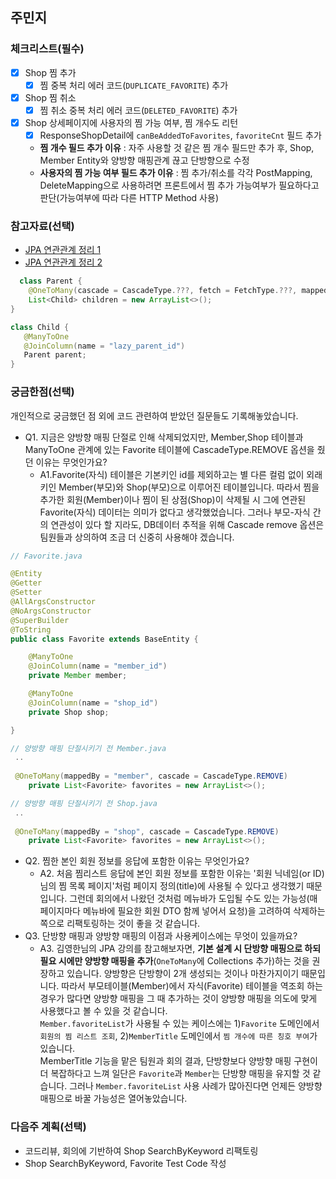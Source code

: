## 주민지

### 체크리스트(필수)

- [x] Shop 찜 추가
  - [x] 찜 중복 처리 에러 코드(`DUPLICATE_FAVORITE`) 추가
- [x] Shop 찜 취소
  - [x] 찜 취소 중복 처리 에러 코드(`DELETED_FAVORITE`) 추가
- [x] Shop 상세페이지에 사용자의 찜 가능 여부, 찜 개수도 리턴
   - [x] ResponseShopDetail에 `canBeAddedToFavorites`, `favoriteCnt` 필드 추가
   - **찜 개수 필드 추가 이유** : 자주 사용할 것 같은 찜 개수 필드만 추가 후, Shop, Member Entity와 양방향 매핑관계 끊고 단방향으로 수정
   - **사용자의 찜 가능 여부 필드 추가 이유** : 찜 추가/취소를 각각 PostMapping, DeleteMapping으로 사용하려면 프론트에서 찜 추가 가능여부가 필요하다고 판단(가능여부에 따라 다른 HTTP Method 사용)
### 참고자료(선택)
- [JPA 연관관계 정리 1](https://jeong-pro.tistory.com/231)
- [JPA 연관관계 정리 2](https://nanci.tistory.com/91)
```java
  class Parent {
    @OneToMany(cascade = CascadeType.???, fetch = FetchType.???, mappedBy = "parent")
    List<Child> children = new ArrayList<>();
}

class Child {
   @ManyToOne
   @JoinColumn(name = "lazy_parent_id")
   Parent parent;
}
```
### 궁금한점(선택)
개인적으로 궁금했던 점 외에 코드 관련하여 받았던 질문들도 기록해놓았습니다.
- Q1. 지금은 양방향 매핑 단절로 인해 삭제되었지만, Member,Shop 테이블과 ManyToOne 관계에 있는 Favorite 테이블에 CascadeType.REMOVE 옵션을 줬던 이유는 무엇인가요?
  - A1.Favorite(자식) 테이블은 기본키인 id를 제외하고는 별 다른 컬럼 없이 외래키인 Member(부모)와 Shop(부모)으로 이루어진 테이블입니다. 따라서 찜을 추가한 회원(Member)이나 찜이 된 상점(Shop)이 삭제될 시 그에 연관된 Favorite(자식) 데이터는 의미가 없다고 생각했었습니다. 그러나 부모-자식 간의 연관성이 있다 할 지라도, DB데이터 추적을 위해 Cascade remove 옵션은 팀원들과 상의하여 조금 더 신중히 사용해야 겠습니다. 
```java
// Favorite.java

@Entity
@Getter
@Setter
@AllArgsConstructor
@NoArgsConstructor
@SuperBuilder
@ToString
public class Favorite extends BaseEntity {

    @ManyToOne
    @JoinColumn(name = "member_id")
    private Member member;

    @ManyToOne
    @JoinColumn(name = "shop_id")
    private Shop shop;

}
```
```java
// 양방향 매핑 단절시키기 전 Member.java
 ..
 
 @OneToMany(mappedBy = "member", cascade = CascadeType.REMOVE)
    private List<Favorite> favorites = new ArrayList<>();
```
```java
// 양방향 매핑 단절시키기 전 Shop.java
 ..
 
 @OneToMany(mappedBy = "shop", cascade = CascadeType.REMOVE)
    private List<Favorite> favorites = new ArrayList<>();
```
- Q2. 찜한 본인 회원 정보를 응답에 포함한 이유는 무엇인가요?
  - A2. 처음 찜리스트 응답에 본인 회원 정보를 포함한 이유는 '회원 닉네임(or ID)님의 찜 목록 페이지'처럼 페이지 정의(title)에 사용될 수 있다고 생각했기 때문입니다. 
  그런데 회의에서 나왔던 것처럼 메뉴바가 도입될 수도 있는 가능성(매 페이지마다 메뉴바에 필요한 회원 DTO 함께 넣어서 요청)을 고려하여 삭제하는 쪽으로 리팩토링하는 것이 좋을 것 같습니다.
- Q3. 단방향 매핑과 양방향 매핑의 이점과 사용케이스에는 무엇이 있을까요? 
  - A3. 김영한님의 JPA 강의를 참고해보자면, **기본 설계 시 단방향 매핑으로 하되 필요 시에만 양방향 매핑을 추가**(`OneToMany`에 Collections 추가)하는 것을 권장하고 있습니다. 양방향은 단방향이 2개 생성되는 것이나 마찬가지이기 때문입니다. 따라서 부모테이블(Member)에서 자식(Favorite) 테이블을 역조회 하는 경우가 많다면 양방향 매핑을 그 때 추가하는 것이 양방향 매핑을 의도에 맞게 사용했다고 볼 수 있을 것 같습니다. 
  <br> `Member.favoriteList`가 사용될 수 있는 케이스에는 1)`Favorite` 도메인에서 `회원의 찜 리스트 조회`, 2)`MemberTitle` 도메인에서 `찜 개수에 따른 칭호 부여`가 있습니다.
<br> MemberTitle 기능을 맡은 팀원과 회의 결과, 단방향보다 양방향 매핑 구현이 더 복잡하다고 느껴 일단은 `Favorite`과 `Member`는 단방향 매핑을 유지할 것 같습니다. 그러나 `Member.favoriteList` 사용 사례가 많아진다면 언제든 양방향 매핑으로 바꿀 가능성은 열어놓았습니다.
### 다음주 계획(선택)         
- 코드리뷰, 회의에 기반하여 Shop SearchByKeyword 리팩토링
- Shop SearchByKeyword, Favorite Test Code 작성
